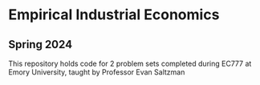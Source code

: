 # Empirical Industrial Economics
## Spring 2024
This repository holds code for 2 problem sets completed during EC777 at Emory University, taught by Professor Evan Saltzman